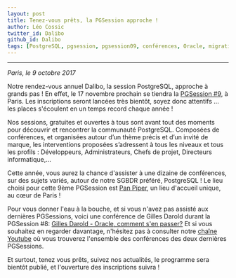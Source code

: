 ```yaml
---
layout: post
title: Tenez-vous prêts, la PGSession approche ! 
author: Léo Cossic
twitter_id: Dalibo
github_id: Dalibo
tags: [PostgreSQL, pgsession, pgsession09, conférences, Oracle, migration]
---
```


---
*Paris, le 9 octobre 2017*

Notre rendez-vous annuel Dalibo, la session PostgreSQL, approche à grands pas ! En effet, le 17 novembre prochain se tiendra la [PGSession #9](http://www.postgresql-sessions.org/9/start), à Paris. Les inscriptions seront lancées très bientôt, soyez donc attentifs ... les places s'écoulent en un temps record chaque année !

<!--MORE-->

Nos sessions, gratuites et ouvertes à tous sont avant tout des moments pour découvrir et rencontrer la communauté PostgreSQL. Composées de conférences, et organisées autour d’un thème précis et d’un invité de marque, les interventions proposées s’adressent à tous les niveaux et tous les profils : Développeurs, Administrateurs, Chefs de projet, Directeurs informatique,…

Cette année, vous aurez la chance d'assister à une dizaine de conférences, sur des sujets variés, autour de notre SGBDR préféré, PostgreSQL ! Le lieu choisi pour cette 9ème PGSession est [Pan Piper](http://www.pan-piper.com/), un lieu d'accueil unique, au cœur de Paris !

Pour vous donner l'eau à la bouche, et si vous n'avez pas assisté aux dernières PGSessions, voici une conférence de Gilles Darold durant la PGSession #8: [Gilles Darold - Oracle, comment s'en passer?](https://www.youtube.com/watch?v=AYeQ2loAFaM)
Et si vous souhaitez en regarder davantage, n'hésitez pas à consulter notre [chaîne Youtube](https://www.youtube.com/channel/UCX2aUZmMYLdGntOsxmk-ZFw/videos) où vous trouverez l'ensemble des conférences des deux dernières PGSessions.

Et surtout, tenez vous prêts, suivez nos actualités, le programme sera bientôt publié, et l'ouverture des inscriptions suivra !

